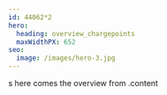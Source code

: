 ```yaml
---
id: 44062*2
hero:
  heading: overview_chargepoints
  maxWidthPX: 652
seo:
  image: /images/hero-3.jpg
---
```



s
here comes the overview
from .content
